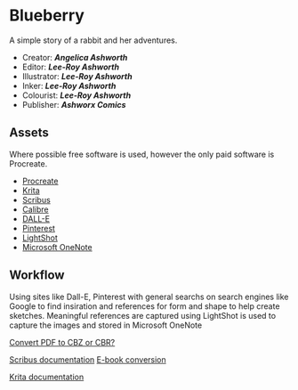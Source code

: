 # Blueberry

A simple story of a rabbit and her adventures.

- Creator: ***Angelica Ashworth***
- Editor: ***Lee-Roy Ashworth***
- Illustrator: ***Lee-Roy Ashworth***
- Inker: ***Lee-Roy Ashworth***
- Colourist: ***Lee-Roy Ashworth***
- Publisher: ***Ashworx Comics***


## Assets

Where possible free software is used, however the only paid software is Procreate.

- [Procreate](https://procreate.com/)
- [Krita](https://dev.krita.org/en/)
- [Scribus](https://www.scribus.net)
- [Calibre](https://calibre-ebook.com)
- [DALL-E](https://labs.openai.com)
- [Pinterest](https://za.pinterest.com/)
- [LightShot](https://app.prntscr.com/en/index.html)
- [Microsoft OneNote](https://www.microsoft.com/en-us/microsoft-365/onenote/digital-note-taking-app)


## Workflow

Using sites like Dall-E, Pinterest with general searchs on search engines like Google to find insiration and references for form and shape to help create sketches. Meaningful references are captured using LightShot is used to capture the images and stored in Microsoft OneNote

[Convert PDF to CBZ or CBR?](https://www.reddit.com/r/linuxquestions/comments/48zl0x/convert_pdf_to_cbz_or_cbr/)

[Scribus documentation](https://wiki.scribus.net/canvas/Scribus)
[E-book conversion](https://manual.calibre-ebook.com/conversion.html)

[Krita documentation](https://docs.krita.org/en/)